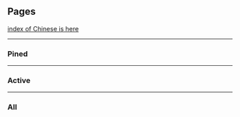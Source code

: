 

## Pages

[index of Chinese is here](/other/zh.md)

------

### Pined

------

### Active

------

### All